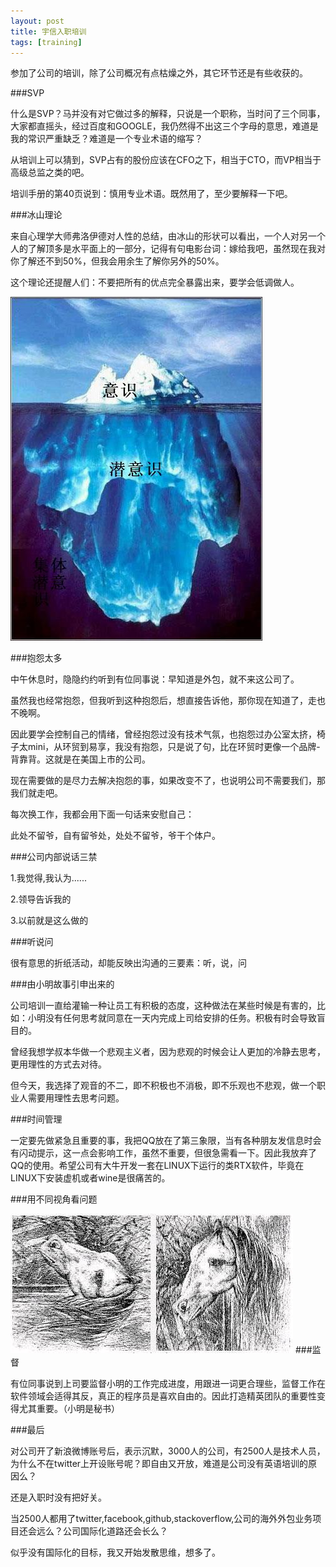```yaml
---
layout: post
title: 宇信入职培训
tags: [training]
---
```


参加了公司的培训，除了公司概况有点枯燥之外，其它环节还是有些收获的。

###SVP

什么是SVP？马并没有对它做过多的解释，只说是一个职称，当时问了三个同事，大家都直摇头，经过百度和GOOGLE，我仍然得不出这三个字母的意思，难道是我的常识严重缺乏？难道是一个专业术语的缩写？

从培训上可以猜到，SVP占有的股份应该在CFO之下，相当于CTO，而VP相当于高级总监之类的吧。

培训手册的第40页说到：慎用专业术语。既然用了，至少要解释一下吧。

###冰山理论

来自心理学大师弗洛伊德对人性的总结，由冰山的形状可以看出，一个人对另一个人的了解顶多是水平面上的一部分，记得有句电影台词：嫁给我吧，虽然现在我对你了解还不到50%，但我会用余生了解你另外的50%。

这个理论还提醒人们：不要把所有的优点完全暴露出来，要学会低调做人。

![ice hill](/images/ice_hill.jpg)

###抱怨太多

中午休息时，隐隐约约听到有位同事说：早知道是外包，就不来这公司了。

虽然我也经常抱怨，但我听到这种抱怨后，想直接告诉他，那你现在知道了，走也不晚啊。

因此要学会控制自己的情绪，曾经抱怨过没有技术气氛，也抱怨过办公室太挤，椅子太mini，从环贸到易享，我没有抱怨，只是说了句，比在环贸时更像一个品牌-背靠背。这就是在美国上市的公司。

现在需要做的是尽力去解决抱怨的事，如果改变不了，也说明公司不需要我们，那我们就走吧。

每次换工作，我都会用下面一句话来安慰自己：

此处不留爷，自有留爷处，处处不留爷，爷干个体户。

###公司内部说话三禁

1.我觉得,我认为......

2.领导告诉我的

3.以前就是这么做的

###听说问

很有意思的折纸活动，却能反映出沟通的三要素：听，说，问


###由小明故事引申出来的

公司培训一直给灌输一种让员工有积极的态度，这种做法在某些时候是有害的，比如：小明没有任何思考就同意在一天内完成上司给安排的任务。积极有时会导致盲目的。

曾经我想学叔本华做一个悲观主义者，因为悲观的时候会让人更加的冷静去思考，更用理性的方式去对待。

但今天，我选择了观音的不二，即不积极也不消极，即不乐观也不悲观，做一个职业人需要用理性去思考问题。

###时间管理

一定要先做紧急且重要的事，我把QQ放在了第三象限，当有各种朋友发信息时会有闪动提示，这一点会影响工作，虽然不重要，但很急需看一下。因此我放弃了QQ的使用。希望公司有大牛开发一套在LINUX下运行的类RTX软件，毕竟在LINUX下安装虚机或者wine是很痛苦的。


###用不同视角看问题

![frog and horse](/images/frog_horse.jpg)
###监督

有位同事说到上司要监督小明的工作完成进度，用跟进一词更合理些，监督工作在软件领域会适得其反，真正的程序员是喜欢自由的。因此打造精英团队的重要性变得尤其重要。（小明是秘书）

###最后

对公司开了新浪微博账号后，表示沉默，3000人的公司，有2500人是技术人员，为什么不在twitter上开设账号呢？即自由又开放，难道是公司没有英语培训的原因么？

还是入职时没有把好关。

当2500人都用了twitter,facebook,github,stackoverflow,公司的海外外包业务项目还会远么？公司国际化道路还会长么？

似乎没有国际化的目标，我又开始发散思维，想多了。


